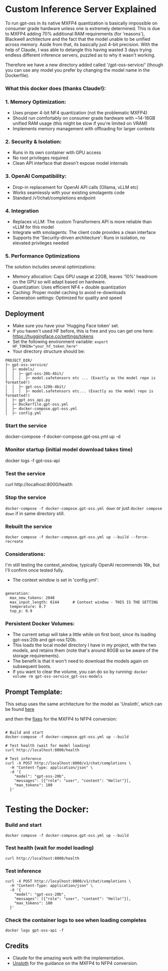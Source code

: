 # Custom Inference Server Explained
To run gpt-oss in its native MXFP4 quantization is basically impossible on consumer grade hardware unless one is extremely determined.
This is due to MXFP4 adding 70% additional RAM requirements (for 'reasons'), Blackwell architecture and the fact that the model unable to be unified across memory.
Aside from that, its basically just 4-bit precision.
With the help of Claude, I was able to detangle this having wasted 3 days trying endless different inference servers, puzzled as to why it wasn't working.

Therefore we have a new directory added called '/gpt-oss-service/' (though you can use any model you prefer by changing the model name in the Dockerfile).

### What this docker does (thanks Claude!):

### 1. Memory Optimization:

- Uses proper 4-bit NF4 quantization (not the problematic MXFP4)
- Should run comfortably on consumer grade hardware with ~14-16GB unified RAM usage (this might be slow if you're limited on VRAM)
- Implements memory management with offloading for larger contexts

### 2. Security & Isolation:

- Runs in its own container with GPU access
- No root privileges required
- Clean API interface that doesn't expose model internals

### 3. OpenAI Compatibility:

- Drop-in replacement for OpenAI API calls (Ollama, vLLM etc)
- Works seamlessly with your existing smolagents code
- Standard /v1/chat/completions endpoint

### 4. Integration 
- Replaces vLLM: The custom Transformers API is more reliable than vLLM for this model
- Integrate with smolagents: The client code provides a clean interface
- Supports the 'Security-driven architecture': Runs in isolation, no elevated privileges needed

### 5. Performance Optimizations
The solution includes several optimizations:

- Memory allocation: Caps GPU usage at 22GB, leaves '10%' headroom on the GPU so will adapt based on hardware.
- Quantization: Uses efficient NF4 + double quantization
- Caching: Proper model caching to avoid re-downloads
- Generation settings: Optimized for quality and speed

## Deployment
- Make sure you have your 'Hugging Face token' set.
- If you haven't used HF before, this is free and you can get one here: https://huggingface.co/settings/tokens
- Set the following environment variable:
`export HF_TOKEN="your_hf_token_here"`
- Your directory structure should be:
```
PROJECT_DIR/
├─ gpt-oss-service/
│  ├─ models/
│  │  ├─ gpt-oss-20b-4bit/
│  │  │  ├─ model.safetensors etc ... (Exactly as the model repo is formatted!)
│  │  ├─ gpt-oss-120b-4bit/
│  │  │  ├─ model.safetensors etc... (Exactly as the model repo is formatted!)
│  ├─ gpt_oss_api.py
│  ├─ Dockerfile.gpt-oss.yml
│  ├─ docker-compose.gpt-oss.yml
│  ├─ config.yml

```

### Start the service
docker-compose -f docker-compose.gpt-oss.yml up -d

### Monitor startup (initial model download takes time)
docker logs -f gpt-oss-api

### Test the service
curl http://localhost:8000/health

### Stop the service
`docker-compose -f docker-compose.gpt-oss.yml down` or just `docker compose down` if in same directory still.

### Rebuilt the service
`docker compose -f docker-compose.gpt-oss.yml up --build --force-recreate`

### Considerations:
I'm still testing the context_window, typically OpenAI recommends 16k, but I'll confirm once tested fully.
- The context window is set in 'config.yml':
```aiignore

generation:
  max_new_tokens: 2048
  max_input_length: 6144      # Context window - THIS IS THE SETTING
  temperature: 0.7
  top_p: 0.9
```

### Persistent Docker Volumes:
- The current setup will take a little while on first boot, since its loading gpt-oss:20b and gpt-oss:120b.
- This loads the local model directory I have in my project, with the two models, and retains them (note that's around 80GB so be aware of the storage requirements).
- The benefit is that it won't need to download the models again on subsequent boots.
- If you want to clear the volume, you can do so by running:
`docker volume rm gpt-oss-service_gpt-oss-models`

## Prompt Template:
This setup uses the same architecture for the model as 'Unsloth', which can be found [here](https://docs.unsloth.ai/basics/gpt-oss-how-to-run-and-fine-tune)

and then the [fixes](https://docs.unsloth.ai/basics/gpt-oss-how-to-run-and-fine-tune#unsloth-fixes-for-gpt-oss) for the MXFP4 to NFP4 conversion:

```aiignore

# Build and start
docker-compose -f docker-compose.gpt-oss.yml up --build

# Test health (wait for model loading)
curl http://localhost:8000/health

# Test inference
curl -X POST http://localhost:8000/v1/chat/completions \
  -H "Content-Type: application/json" \
  -d '{
    "model": "gpt-oss-20b", 
    "messages": [{"role": "user", "content": "Hello!"}],
    "max_tokens": 100
  }'
```
# Testing the Docker:
### Build and start
`docker compose -f docker-compose.gpt-oss.yml up --build`

### Test health (wait for model loading)
`curl http://localhost:8000/health`

### Test inference
``` 
curl -X POST http://localhost:8000/v1/chat/completions \
  -H "Content-Type: application/json" \
  -d '{
    "model": "gpt-oss-20b", 
    "messages": [{"role": "user", "content": "Hello!"}],
    "max_tokens": 100
  }'
 ```
 ### Check the container logs to see when loading completes
`docker logs gpt-oss-api -f`

## Credits
- Claude for the amazing work with the implementation.
- [Unsloth](https://docs.unsloth.ai/) for the guidance on the MXFP4 to NFP4 conversion.